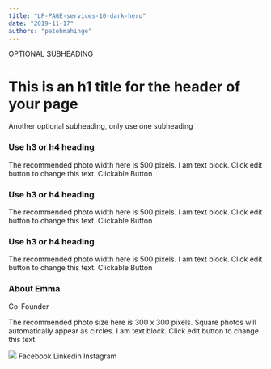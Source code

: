 ```yaml
---
title: "LP-PAGE-services-10-dark-hero"
date: "2019-11-17"
authors: "patohmahinge"
---
```


OPTIONAL SUBHEADING

# This is an h1 title for the header of your page

Another optional subheading, only use one subheading

### Use h3 or h4 heading

The recommended photo width here is 500 pixels. I am text block. Click edit button to change this text. Clickable Button

### Use h3 or h4 heading

The recommended photo width here is 500 pixels. I am text block. Click edit button to change this text. Clickable Button

### Use h3 or h4 heading

The recommended photo width here is 500 pixels. I am text block. Click edit button to change this text. Clickable Button

### About Emma

Co-Founder

The recommended photo size here is 300 x 300 pixels. Square photos will automatically appear as circles. I am text block. Click edit button to change this text.

![](images/placeholder-300x300.jpg) Facebook Linkedin Instagram
